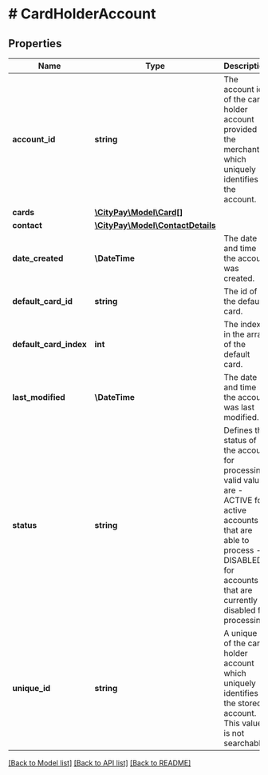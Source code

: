# # CardHolderAccount

## Properties

Name | Type | Description | Notes
------------ | ------------- | ------------- | -------------
**account_id** | **string** | The account id of the card holder account provided by the merchant which uniquely identifies the account. |
**cards** | [**\CityPay\Model\Card[]**](Card.md) |  | [optional]
**contact** | [**\CityPay\Model\ContactDetails**](ContactDetails.md) |  |
**date_created** | **\DateTime** | The date and time the account was created. | [optional]
**default_card_id** | **string** | The id of the default card. | [optional]
**default_card_index** | **int** | The index in the array of the default card. | [optional]
**last_modified** | **\DateTime** | The date and time the account was last modified. | [optional]
**status** | **string** | Defines the status of the account for processing valid values are   - ACTIVE for active accounts that are able to process   - DISABLED for accounts that are currently disabled for processing. | [optional]
**unique_id** | **string** | A unique id of the card holder account which uniquely identifies the stored account. This value is not searchable. | [optional]

[[Back to Model list]](../../README.md#models) [[Back to API list]](../../README.md#endpoints) [[Back to README]](../../README.md)
